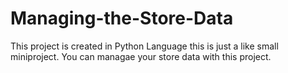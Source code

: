 # Managing-the-Store-Data
This project is created in Python Language this is just a like small miniproject.
You can managae your store data with this project.
